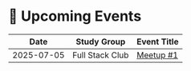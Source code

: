 # 📅 Upcoming Events

| Date       | Study Group      | Event Title   |
|------------|------------------|---------------|
| 2025-07-05 | Full Stack Club | [Meetup #1](./2025-07-05_full-stack-club_meetup-1.md) |
